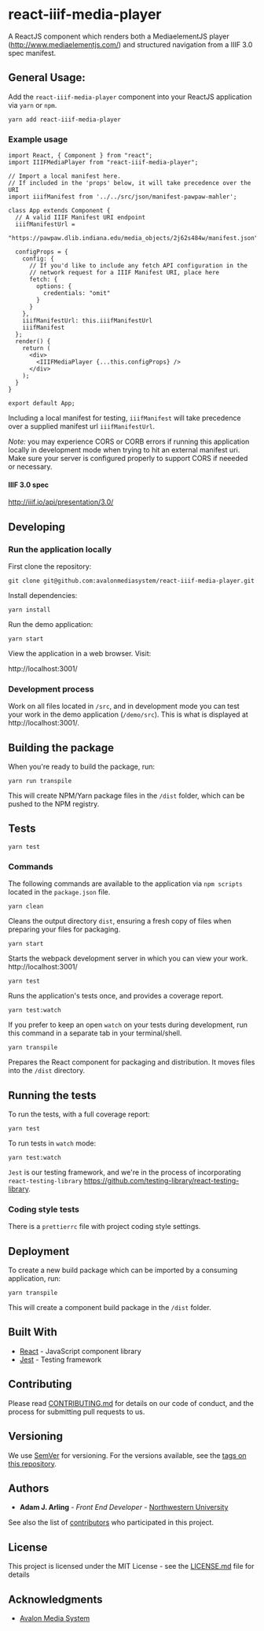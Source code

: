 # react-iiif-media-player

A ReactJS component which renders both a MediaelementJS player (http://www.mediaelementjs.com/) and structured navigation from a IIIF 3.0 spec manifest.

## General Usage:

Add the `react-iiif-media-player` component into your ReactJS application via `yarn` or `npm`.

`yarn add react-iiif-media-player`

### Example usage

```
import React, { Component } from "react";
import IIIFMediaPlayer from "react-iiif-media-player";

// Import a local manifest here.
// If included in the 'props' below, it will take precedence over the URI
import iiifManifest from '../../src/json/manifest-pawpaw-mahler';

class App extends Component {
  // A valid IIIF Manifest URI endpoint
  iiifManifestUrl =
    "https://pawpaw.dlib.indiana.edu/media_objects/2j62s484w/manifest.json";

  configProps = {
    config: {
      // If you'd like to include any fetch API configuration in the
      // network request for a IIIF Manifest URI, place here
      fetch: {
        options: {
          credentials: "omit"
        }
      }
    },
    iiifManifestUrl: this.iiifManifestUrl
    iiifManifest
  };
  render() {
    return (
      <div>
        <IIIFMediaPlayer {...this.configProps} />
      </div>
    );
  }
}

export default App;

```

Including a local manifest for testing, `iiifManifest` will take precedence over a supplied manifest url `iiifManifestUrl`.

_Note:_ you may experience CORS or CORB errors if running this application locally in development mode when trying to hit an external manifest uri. Make sure your server is configured properly to support CORS if neeeded or necessary.

#### IIIF 3.0 spec

http://iiif.io/api/presentation/3.0/

## Developing

### Run the application locally

First clone the repository:

`git clone git@github.com:avalonmediasystem/react-iiif-media-player.git`

Install dependencies:

`yarn install`

Run the demo application:

`yarn start`

View the application in a web browser. Visit:

http://localhost:3001/

### Development process

Work on all files located in `/src`, and in development mode you can test your work in the demo application (`/demo/src`). This is what is displayed at http://localhost:3001/.

## Building the package

When you're ready to build the package, run:

`yarn run transpile`

This will create NPM/Yarn package files in the `/dist` folder, which can be pushed to the NPM registry.

## Tests

`yarn test`

### Commands

The following commands are available to the application via `npm scripts` located in the `package.json` file.

```
yarn clean
```

Cleans the output directory `dist`, ensuring a fresh copy of files when preparing your files for packaging.

```
yarn start
```

Starts the webpack development server in which you can view your work. http://localhost:3001/

```
yarn test
```

Runs the application's tests once, and provides a coverage report.

```
yarn test:watch
```

If you prefer to keep an open `watch` on your tests during development, run this command in a separate tab in your terminal/shell.

```
yarn transpile
```

Prepares the React component for packaging and distribution. It moves files into the `/dist` directory.

## Running the tests

To run the tests, with a full coverage report:

```
yarn test
```

To run tests in `watch` mode:

```
yarn test:watch
```

`Jest` is our testing framework, and we're in the process of incorporating `react-testing-library` https://github.com/testing-library/react-testing-library.

### Coding style tests

There is a `prettierrc` file with project coding style settings.

## Deployment

To create a new build package which can be imported by a consuming application, run:

```
yarn transpile
```

This will create a component build package in the `/dist` folder.

## Built With

- [React](https://reactjs.org/) - JavaScript component library
- [Jest](https://jestjs.io/) - Testing framework

## Contributing

Please read [CONTRIBUTING.md](contributing.md) for details on our code of conduct, and the process for submitting pull requests to us.

## Versioning

We use [SemVer](http://semver.org/) for versioning. For the versions available, see the [tags on this repository](https://github.com/avalonmediasystem/react-structural-metadata-editor/tags).

## Authors

- **Adam J. Arling** - _Front End Developer_ - [Northwestern University](https://northwestern.edu)

See also the list of [contributors](https://github.com/avalonmediasystem/react-structural-metadata-editor/contributors) who participated in this project.

## License

This project is licensed under the MIT License - see the [LICENSE.md](LICENSE.md) file for details

## Acknowledgments

- [Avalon Media System](https://www.avalonmediasystem.org/)

[build-badge]: https://img.shields.io/travis/user/repo/master.png?style=flat-square
[build]: https://travis-ci.org/user/repo
[npm-badge]: https://img.shields.io/npm/v/npm-package.png?style=flat-square
[npm]: https://www.npmjs.org/package/npm-package
[coveralls-badge]: https://img.shields.io/coveralls/user/repo/master.png?style=flat-square
[coveralls]: https://coveralls.io/github/user/repo
